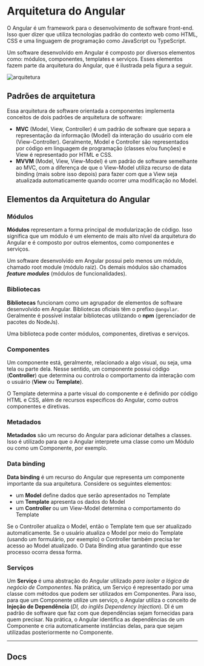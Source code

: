 # Arquitetura do Angular

O Angular é um framework para o desenvolvimento de software front-end. Isso quer dizer que utiliza tecnologias padrão do contexto web como HTML, CSS e uma linguagem de programação como JavaScript ou TypeScript.

Um software desenvolvido em Angular é composto por diversos elementos como: módulos, componentes, templates e serviços. Esses elementos fazem parte da arquitetura do Angular, que é ilustrada pela figura a seguir.

![arquitetura](https://jacksongomesbr.gitbooks.io/desenvolvimento-web-front-end-com-angular/content/assets/visao-geral-da-arquitetura-do-angular.png)

## Padrões de arquitetura

Essa arquitetura de software orientada a componentes implementa conceitos de dois padrões de arquitetura de software:

- **MVC** (Model, View, Controller) é um padrão de software que separa a representação da informação (Model) da interação do usuário com ele (View-Controller). Geralmente, Model e Controller são representados por código em linguagem de programação (classes e/ou funções) e View é representado por HTML e CSS.
- **MVVM** (Model, View, View-Model) é um padrão de software semelhante ao MVC, com a diferença de que o View-Model utiliza recurso de data binding (mais sobre isso depois) para fazer com que a View seja atualizada automaticamente quando ocorrer uma modificação no Model.

## Elementos da Arquitetura do Angular

### Módulos

**Módulos** representam a forma principal de modularização de código. Isso significa que um módulo é um elemento de mais alto nível da arquitetura do Angular e é composto por outros elementos, como componentes e serviços.

Um software desenvolvido em Angular possui pelo menos um módulo, chamado root module (módulo raiz). Os demais módulos são chamados ***feature modules*** (módulos de funcionalidades).

### Bibliotecas

**Bibliotecas** funcionam como um agrupador de elementos de software desenvolvido em Angular. Bibliotecas oficiais têm o prefixo `@angular`. Geralmente é possível instalar bibliotecas utilizando o **npm** (gerenciador de pacotes do NodeJs).

Uma biblioteca pode conter módulos, componentes, diretivas e serviços.

### Componentes

Um componente está, geralmente, relacionado a algo visual, ou seja, uma tela ou parte dela. Nesse sentido, um componente possui código (**Controller**) que determina ou controla o comportamento da interação com o usuário (**View** ou **Template**).

O Template determina a parte visual do componente e é definido por código HTML e CSS, além de recursos específicos do Angular, como outros componentes e diretivas.

### Metadados

**Metadados** são um recurso do Angular para adicionar detalhes a classes. Isso é utilizado para que o Angular interprete uma classe como um Módulo ou como um Componente, por exemplo.

### Data binding

**Data binding** é um recurso do Angular que representa um componente importante da sua arquitetura. Considere os seguintes elementos:

- um **Model** define dados que serão apresentados no Template
- um **Template** apresenta os dados do Model
- um **Controller** ou um View-Model determina o comportamento do Template

Se o Controller atualiza o Model, então o Template tem que ser atualizado automaticamente. Se o usuário atualiza o Model por meio do Template (usando um formulário, por exemplo) o Controller também precisa ter acesso ao Model atualizado. O Data Binding atua garantindo que esse processo ocorra dessa forma.

### Serviços

Um **Serviço** é uma abstração do Angular utilizado *para isolar a lógica de negócio de Componentes*. Na prática, um Serviço é representado por uma classe com métodos que podem ser utilizados em Componentes. Para isso, para que um Componente utilize um serviço, o Angular utiliza o conceito de **Injeção de Dependência** (*DI, do inglês Dependency Injection*). DI é um padrão de software que faz com que dependências sejam fornecidas para quem precisar. Na prática, o Angular identifica as dependências de um Componente e cria automaticamente instâncias delas, para que sejam utilizadas posteriormente no Componente.

---

## Docs
